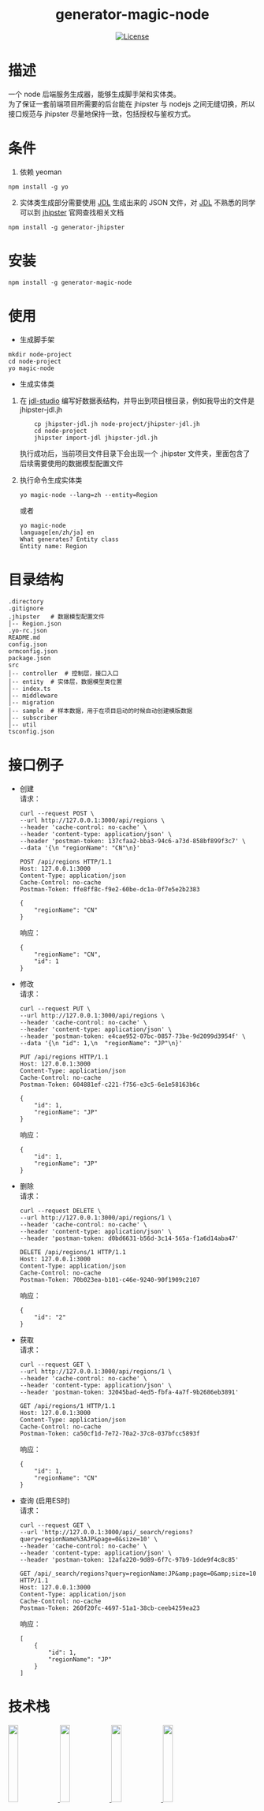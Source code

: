 <h1 align="center">generator-magic-node</h1>
<p align="center">
<a href="https://www.npmjs.com/package/vue" rel="nofollow">
    <img src="https://camo.githubusercontent.com/9a140a4c68e7c178bc660bee7675f4f25ff7ade3/68747470733a2f2f696d672e736869656c64732e696f2f6e706d2f6c2f7675652e737667" alt="License" data-canonical-src="https://img.shields.io/npm/l/vue.svg" style="max-width:100%;">
</a>
</p>

# 描述   
一个 node 后端服务生成器，能够生成脚手架和实体类。  
为了保证一套前端项目所需要的后台能在 jhipster 与 nodejs 之间无缝切换，所以接口规范与 jhipster 尽量地保持一致，包括授权与鉴权方式。

# 条件  
1. 依赖 yeoman
```
npm install -g yo
```
2. 实体类生成部分需要使用 [JDL](https://www.jhipster.tech/jdl) 生成出来的 JSON 文件，对 [JDL](https://www.jhipster.tech/jdl) 不熟悉的同学可以到 [jhipster](https://www.jhipster.tech) 官网查找相关文档  
```
npm install -g generator-jhipster
```

# 安装    
```
npm install -g generator-magic-node
```

# 使用  
* 生成脚手架
```
mkdir node-project
cd node-project
yo magic-node
```

* 生成实体类  
1. 在 [jdl-studio](https://start.jhipster.tech/jdl-studio) 编写好数据表结构，并导出到项目根目录，例如我导出的文件是 jhipster-jdl.jh
    ```
        cp jhipster-jdl.jh node-project/jhipster-jdl.jh
        cd node-project
        jhipster import-jdl jhipster-jdl.jh
    ```
    执行成功后，当前项目文件目录下会出现一个 .jhipster 文件夹，里面包含了后续需要使用的数据模型配置文件  

2. 执行命令生成实体类
    ```
    yo magic-node --lang=zh --entity=Region
    ```
    或者
    ```
    yo magic-node
    language[en/zh/ja] en
    What generates? Entity class
    Entity name: Region
    ```

# 目录结构
```
.directory
.gitignore
.jhipster   # 数据模型配置文件
│-- Region.json 
.yo-rc.json
README.md
config.json
ormconfig.json
package.json
src
│-- controller  # 控制层，接口入口
│-- entity  # 实体层，数据模型类位置
│-- index.ts
│-- middleware
│-- migration
│-- sample  # 样本数据，用于在项目启动的时候自动创建模版数据
│-- subscriber
│-- util
tsconfig.json
```

# 接口例子 
* 创建  
    请求：

    ```
    curl --request POST \
    --url http://127.0.0.1:3000/api/regions \
    --header 'cache-control: no-cache' \
    --header 'content-type: application/json' \
    --header 'postman-token: 137cfaa2-bba3-94c6-a73d-858bf899f3c7' \
    --data '{\n	"regionName": "CN"\n}'
    ```
    ```
    POST /api/regions HTTP/1.1
    Host: 127.0.0.1:3000
    Content-Type: application/json
    Cache-Control: no-cache
    Postman-Token: ffe8ff8c-f9e2-60be-dc1a-0f7e5e2b2383

    {
        "regionName": "CN"
    }
    ```
    响应：
    ```
    {
        "regionName": "CN",
        "id": 1
    }
    ```
* 修改  
    请求：
    ```
    curl --request PUT \
    --url http://127.0.0.1:3000/api/regions \
    --header 'cache-control: no-cache' \
    --header 'content-type: application/json' \
    --header 'postman-token: e4cae952-07bc-0857-73be-9d2099d3954f' \
    --data '{\n	"id": 1,\n	"regionName": "JP"\n}'
    ```
    ```
    PUT /api/regions HTTP/1.1
    Host: 127.0.0.1:3000
    Content-Type: application/json
    Cache-Control: no-cache
    Postman-Token: 604881ef-c221-f756-e3c5-6e1e58163b6c

    {
	    "id": 1,
	    "regionName": "JP"
    }
    ```
    响应：
    ```
    {
        "id": 1,
        "regionName": "JP"
    }
    ```
* 删除  
    请求：
    ```
    curl --request DELETE \
    --url http://127.0.0.1:3000/api/regions/1 \
    --header 'cache-control: no-cache' \
    --header 'content-type: application/json' \
    --header 'postman-token: d0bd6631-b56d-3c14-565a-f1a6d14aba47'
    ```
    ```
    DELETE /api/regions/1 HTTP/1.1
    Host: 127.0.0.1:3000
    Content-Type: application/json
    Cache-Control: no-cache
    Postman-Token: 70b023ea-b101-c46e-9240-90f1909c2107
    ```
    响应：
    ```
    {
        "id": "2"
    }
    ```
* 获取  
    请求：
    ```
    curl --request GET \
    --url http://127.0.0.1:3000/api/regions/1 \
    --header 'cache-control: no-cache' \
    --header 'content-type: application/json' \
    --header 'postman-token: 32045bad-4ed5-fbfa-4a7f-9b2686eb3891'
    ```
    ```
    GET /api/regions/1 HTTP/1.1
    Host: 127.0.0.1:3000
    Content-Type: application/json
    Cache-Control: no-cache
    Postman-Token: ca50cf1d-7e72-70a2-37c8-037bfcc5893f

    ```
    响应：
    ```
    {
        "id": 1,
        "regionName": "CN"
    }
    ```
* 查询 (启用ES时)  
    请求：
    ```
    curl --request GET \
    --url 'http://127.0.0.1:3000/api/_search/regions?query=regionName%3AJP&page=0&size=10' \
    --header 'cache-control: no-cache' \
    --header 'content-type: application/json' \
    --header 'postman-token: 12afa220-9d89-6f7c-97b9-1dde9f4c8c85'
    ```
    ```
    GET /api/_search/regions?query=regionName:JP&amp;page=0&amp;size=10 HTTP/1.1
    Host: 127.0.0.1:3000
    Content-Type: application/json
    Cache-Control: no-cache
    Postman-Token: 260f20fc-4697-51a1-38cb-ceeb4259ea23
    ```
    响应：
    ```
    [
        {
            "id": 1,
            "regionName": "JP"
        }
    ]
    ```

# 技术栈  

<a href="https://nodejs.org">
    <img src="https://raw.githubusercontent.com/little-snow-fox/images/master/logos/node.png" width="20%">
</a>
<a href="https://github.com/koajs/koa">
    <img src="https://raw.githubusercontent.com/koajs/koa/HEAD/docs/logo.png" width="20%">
</a>
<a href="https://www.tslang.cn">
    <img src="https://raw.githubusercontent.com/little-snow-fox/images/master/logos/typescript.png" width="20%">
</a>
<a href="http://typeorm.io">
    <img src="https://raw.githubusercontent.com/little-snow-fox/images/master/logos/typeorm.png" width="20%">
</a>
<a href="https://www.mysql.com">
    <img src="https://raw.githubusercontent.com/little-snow-fox/images/master/logos/mysql.png" width="20%">
</a>
<a href="https://www.elastic.co">
    <img src="https://raw.githubusercontent.com/little-snow-fox/images/master/logos/elastic.png" width="20%">
</a>
<a href="https://yeoman.io">
    <img src="https://raw.githubusercontent.com/little-snow-fox/images/master/logos/yeoman.png" width="20%">
</a>

# License  
MIT © [snowfox](https://github.com/little-snow-fox)
